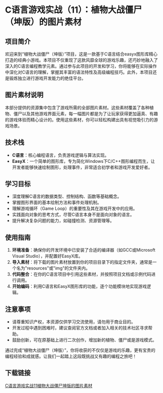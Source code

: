 # C语言游戏实战（11）：植物大战僵尸（坤版）的图片素材

## 项目简介
欢迎来到“植物大战僵尸（坤版）”项目，这是一款基于C语言结合easyx图形库精心打造的经典小游戏。本项目不仅重现了这款风靡全球的游戏乐趣，还巧妙地融入了深入的C语言编程教学元素。通过参与此项目的开发和学习，你将能够在实际操作中深化对C语言的理解，掌握其丰富的语法特性及高级编程技巧。此外，本项目还是锻炼独立进行游戏开发能力的绝佳平台。

## 图片素材说明
本部分提供的资源集中包含了游戏所需的全部图片素材。这些素材覆盖了各种植物、僵尸以及其他游戏界面元素，每一幅图片都是为了让玩家获得更加逼真、有趣的游戏体验而精心设计的。使用这些素材，你可以轻松构建出具有视觉吸引力的游戏场景。

## 技术栈
- **C语言**：核心编程语言，负责游戏逻辑与算法实现。
- **EasyX**：一个简单的图形库，专为简化Windows下C/C++图形编程而生，让开发者能够快速绘制图形，处理事件，非常适合初学者和游戏开发爱好者。

## 学习目标
- 深度理解C语言的数据类型、控制结构、函数等基础概念。
- 掌握图形界面的基本绘制方法和事件处理机制。
- 理解游戏循环（Game Loop）的重要性及其在游戏开发中的应用。
- 实践面向对象的思考方式，尽管C语言本身不是面向对象的语言。
- 提升解决复杂问题的能力，如碰撞检测、资源管理等。

## 使用指南
1. **环境准备**：确保你的开发环境中已安装了合适的编译器（如GCC或Microsoft Visual Studio），并配置好EasyX库。
2. **导入素材**：将下载的图片素材放置到你的项目目录下的指定文件夹，通常是一个名为"resources"或"img"的文件夹内。
3. **代码整合**：在你的C语言项目中引用这些素材，并按照项目文档或示例代码进行调用。
4. **开始编码**：利用C语言和EasyX图形库的功能，逐个功能模块地实现游戏逻辑。

## 注意事项
- 请尊重知识产权，本资源仅供学习交流使用，请勿用于商业目的。
- 开发过程中遇到困难时，建议查阅官方文档或者加入相关的技术社区寻求帮助。
- 鼓励创新，可在原基础上进行二次创作，增加新的植物、僵尸或是游戏模式。

通过完成“植物大战僵尸（坤版）”，你将收获的不仅仅是游戏的乐趣，更有宝贵的编程经验和成就感。让我们一起踏上这段既挑战又有趣的编程之旅吧！

## 下载链接

[C语言游戏实战11植物大战僵尸坤版的图片素材](https://pan.quark.cn/s/b3b61cc61df1)